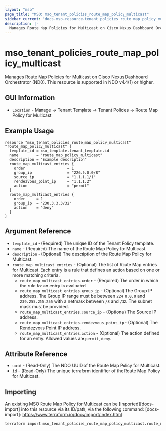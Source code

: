 ```yaml
---
layout: "mso"
page_title: "MSO: mso_tenant_policies_route_map_policy_multicast"
sidebar_current: "docs-mso-resource-tenant_policies_route_map_policy_multicast"
description: |-
  Manages Route Map Policies for Multicast on Cisco Nexus Dashboard Orchestrator (NDO)
---
```




# mso_tenant_policies_route_map_policy_multicast #

Manages Route Map Policies for Multicast on Cisco Nexus Dashboard Orchestrator (NDO). This resource is supported in NDO v4.4(1) or higher.

## GUI Information ##

* `Location` - Manage -> Tenant Template -> Tenant Policies -> Route Map Policy for Multicast

## Example Usage ##

```hcl
resource "mso_tenant_policies_route_map_policy_multicast" "route_map_policy_multicast" {
  template_id = mso_template.tenant_template.id
  name        = "route_map_policy_multicast"
  description = "Example description"
  route_map_multicast_entries {
    order                   = 1
    group_ip                = "226.0.0.0/8"
    source_ip               = "1.1.1.1/1"
    rendezvous_point_ip     = "1.1.1.2"
    action                  = "permit"
  }
  route_map_multicast_entries {
    order     = 2
    group_ip  = "230.3.3.3/32"
    action    = "deny"
  }
}
```

## Argument Reference ##

* `template_id` - (Required) The unique ID of the Tenant Policy template.
* `name` - (Required) The name of the Route Map Policy for Multicast.
* `description` - (Optional) The description of the Route Map Policy for Multicast.
* `route_map_multicast_entries` - (Optional) The list of Route Map entries for Multicast. Each entry is a rule that defines an action based on one or more matching criteria.
  * `route_map_multicast_entries.order` - (Required) The order in which the rule for an entry is evaluated.
  * `route_map_multicast_entries.group_ip` - (Optional) The Group IP address. The Group IP range must be between `224.0.0.0` and `239.255.255.255` with a netmask between `/8` and `/32`. The subnet mask must be provided.
  * `route_map_multicast_entries.source_ip` - (Optional) The Source IP address.
  * `route_map_multicast_entries.rendezvous_point_ip` - (Optional) The Rendezvous Point IP address.
  * `route_map_multicast_entries.action` - (Optional) The action defined for an entry. Allowed values are `permit`, `deny`.

## Attribute Reference ##

* `uuid` - (Read-Only) The NDO UUID of the Route Map Policy for Multicast.
* `id` - (Read-Only) The unique terraform identifier of the Route Map Policy for Multicast.

## Importing ##

An existing MSO Route Map Policy for Multicast can be [imported][docs-import] into this resource via its ID/path, via the following command: [docs-import]: <https://www.terraform.io/docs/import/index.html>

```bash
terraform import mso_tenant_policies_route_map_policy_multicast.route_map_policy_multicast templateId/{template_id}/RouteMapPolicyMulticast/{name}
```
